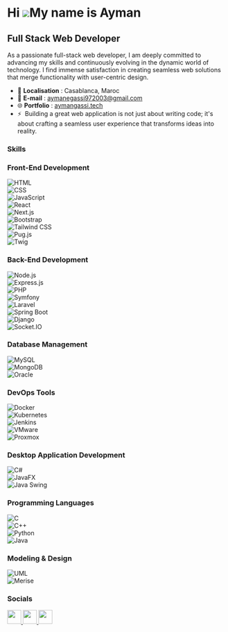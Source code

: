 Hi ![](https://user-images.githubusercontent.com/18350557/176309783-0785949b-9127-417c-8b55-ab5a4333674e.gif)My name is Ayman
=============================================================================================================================

Full Stack Web Developer
------------------------

As a passionate full-stack web developer, I am deeply committed to advancing my skills and continuously evolving in the dynamic world of technology. I find immense satisfaction in creating seamless web solutions that merge functionality with user-centric design.

* 📍 **Localisation** : Casablanca, Maroc  
* 📧 **E-mail** : [aymanegassi972003@gmail.com](mailto:aymanegassi972003@gmail.com)  
* 🌐 **Portfolio** : [aymangassi.tech](https://www.aymangassi.tech/)  
* ⚡  Building a great web application is not just about writing code; it's about crafting a seamless user experience that transforms ideas into reality.

### Skills

### **Front-End Development**
<div style="display: flex; flex-direction: column; align-items: flex-start;">
  <img src="https://img.shields.io/badge/HTML5-%23E34F26.svg?style=flat&logo=html5&logoColor=white" alt="HTML">
  <img src="https://img.shields.io/badge/CSS3-%231572B6.svg?style=flat&logo=css3&logoColor=white" alt="CSS">
  <img src="https://img.shields.io/badge/JavaScript-%23F7DF1E.svg?style=flat&logo=javascript&logoColor=black" alt="JavaScript">
  <img src="https://img.shields.io/badge/React-%2361DAFB.svg?style=flat&logo=react&logoColor=black" alt="React">
  <img src="https://img.shields.io/badge/Next.js-%23000000.svg?style=flat&logo=nextdotjs&logoColor=white" alt="Next.js">
  <img src="https://img.shields.io/badge/Bootstrap-%237952B3.svg?style=flat&logo=bootstrap&logoColor=white" alt="Bootstrap">
  <img src="https://img.shields.io/badge/TailwindCSS-%2306B6D4.svg?style=flat&logo=tailwind-css&logoColor=white" alt="Tailwind CSS">
  <img src="https://img.shields.io/badge/Pug.js-%23A86454.svg?style=flat&logo=pug&logoColor=white" alt="Pug.js">
  <img src="https://img.shields.io/badge/Twig-%236C757D.svg?style=flat&logo=twig&logoColor=white" alt="Twig">
</div>

### **Back-End Development**
<div style="display: flex; flex-direction: column; align-items: flex-start;">
  <img src="https://img.shields.io/badge/Node.js-%23339933.svg?style=flat&logo=nodedotjs&logoColor=white" alt="Node.js">
  <img src="https://img.shields.io/badge/Express.js-%23404d59.svg?style=flat&logo=express&logoColor=white" alt="Express.js">
  <img src="https://img.shields.io/badge/PHP-%23777BB4.svg?style=flat&logo=php&logoColor=white" alt="PHP">
  <img src="https://img.shields.io/badge/Symfony-%23000000.svg?style=flat&logo=symfony&logoColor=white" alt="Symfony">
  <img src="https://img.shields.io/badge/Laravel-%23FF2D20.svg?style=flat&logo=laravel&logoColor=white" alt="Laravel">
  <img src="https://img.shields.io/badge/Spring_Boot-%236DB33F.svg?style=flat&logo=springboot&logoColor=white" alt="Spring Boot">
  <img src="https://img.shields.io/badge/Django-%23092E20.svg?style=flat&logo=django&logoColor=white" alt="Django">
  <img src="https://img.shields.io/badge/Socket.IO-%23010101.svg?style=flat&logo=socketdotio&logoColor=white" alt="Socket.IO">
</div>

### **Database Management**
<div style="display: flex; flex-direction: column; align-items: flex-start;">
  <img src="https://img.shields.io/badge/MySQL-%234479A1.svg?style=flat&logo=mysql&logoColor=white" alt="MySQL">
  <img src="https://img.shields.io/badge/MongoDB-%2347A248.svg?style=flat&logo=mongodb&logoColor=white" alt="MongoDB">
  <img src="https://img.shields.io/badge/Oracle-%23F00000.svg?style=flat&logo=oracle&logoColor=white" alt="Oracle">
</div>

### **DevOps Tools**
<div style="display: flex; flex-direction: column; align-items: flex-start;">
  <img src="https://img.shields.io/badge/Docker-%232496ED.svg?style=flat&logo=docker&logoColor=white" alt="Docker">
  <img src="https://img.shields.io/badge/Kubernetes-%23326CE5.svg?style=flat&logo=kubernetes&logoColor=white" alt="Kubernetes">
  <img src="https://img.shields.io/badge/Jenkins-%23D24939.svg?style=flat&logo=jenkins&logoColor=white" alt="Jenkins">
  <img src="https://img.shields.io/badge/VMware-%2306073A.svg?style=flat&logo=vmware&logoColor=white" alt="VMware">
  <img src="https://img.shields.io/badge/Proxmox-%23E57000.svg?style=flat&logo=proxmox&logoColor=white" alt="Proxmox">
</div>

### **Desktop Application Development**
<div style="display: flex; flex-direction: column; align-items: flex-start;">
  <img src="https://img.shields.io/badge/C%23-%23239120.svg?style=flat&logo=csharp&logoColor=white" alt="C#">
  <img src="https://img.shields.io/badge/JavaFX-%23F8981D.svg?style=flat&logo=java&logoColor=white" alt="JavaFX">
  <img src="https://img.shields.io/badge/Java_Swing-%23ED8B00.svg?style=flat&logo=java&logoColor=white" alt="Java Swing">
</div>

### **Programming Languages**
<div style="display: flex; flex-direction: column; align-items: flex-start;">
  <img src="https://img.shields.io/badge/C-%23A8B9CC.svg?style=flat&logo=c&logoColor=black" alt="C">
  <img src="https://img.shields.io/badge/C++-%2300599C.svg?style=flat&logo=cplusplus&logoColor=white" alt="C++">
  <img src="https://img.shields.io/badge/Python-%233776AB.svg?style=flat&logo=python&logoColor=white" alt="Python">
  <img src="https://img.shields.io/badge/Java-%23ED8B00.svg?style=flat&logo=java&logoColor=white" alt="Java">
</div>

### **Modeling & Design**
<div style="display: flex; flex-direction: column; align-items: flex-start;">
  <img src="https://img.shields.io/badge/UML-%23F7DF1E.svg?style=flat&logoColor=black" alt="UML">
  <img src="https://img.shields.io/badge/Merise-%23FFA500.svg?style=flat&logoColor=white" alt="Merise">
</div>

### Socials

<p align="left"> <a href="https://www.github.com/ayman-gassi" target="_blank" rel="noreferrer"> <picture> <source media="(prefers-color-scheme: dark)" srcset="https://raw.githubusercontent.com/danielcranney/readme-generator/main/public/icons/socials/github-dark.svg" /> <source media="(prefers-color-scheme: light)" srcset="https://raw.githubusercontent.com/danielcranney/readme-generator/main/public/icons/socials/github.svg" /> <img src="https://raw.githubusercontent.com/danielcranney/readme-generator/main/public/icons/socials/github.svg" width="32" height="32" /> </picture> </a> <a href="http://www.instagram.com/aymann_gs" target="_blank" rel="noreferrer"> <picture> <source media="(prefers-color-scheme: dark)" srcset="https://raw.githubusercontent.com/danielcranney/readme-generator/main/public/icons/socials/instagram-dark.svg" /> <source media="(prefers-color-scheme: light)" srcset="https://raw.githubusercontent.com/danielcranney/readme-generator/main/public/icons/socials/instagram.svg" /> <img src="https://raw.githubusercontent.com/danielcranney/readme-generator/main/public/icons/socials/instagram.svg" width="32" height="32" /> </picture> </a> <a href="https://www.linkedin.com/in/ayman-gassi-b8698622a" target="_blank" rel="noreferrer"> <picture> <source media="(prefers-color-scheme: dark)" srcset="https://raw.githubusercontent.com/danielcranney/readme-generator/main/public/icons/socials/linkedin-dark.svg" /> <source media="(prefers-color-scheme: light)" srcset="https://raw.githubusercontent.com/danielcranney/readme-generator/main/public/icons/socials/linkedin.svg" /> <img src="https://raw.githubusercontent.com/danielcranney/readme-generator/main/public/icons/socials/linkedin.svg" width="32" height="32" /> </picture> </a></p>
